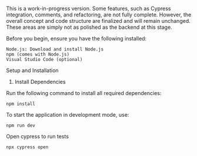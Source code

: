 This is a work-in-progress version. Some features, such as Cypress integration, comments, and refactoring, are not fully complete. However, the overall concept and code structure are finalized and will remain unchanged. These areas are simply not as polished as the backend at this stage.

Before you begin, ensure you have the following installed:

    Node.js: Download and install Node.js
    npm (comes with Node.js)
    Visual Studio Code (optional)


Setup and Installation
1. Install Dependencies

Run the following command to install all required dependencies:
```
npm install
```

To start the application in development mode, use:
```
npm run dev
```

Open cypress to run tests
```
npx cypress open
```